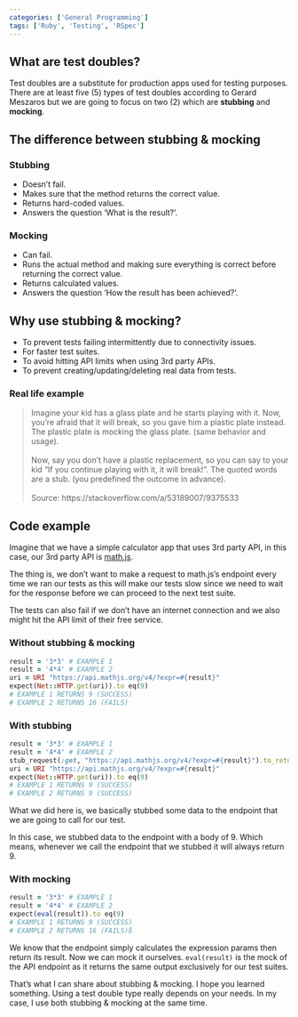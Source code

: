 ```yaml
---
categories: ['General Programming']
tags: ['Ruby', 'Testing', 'RSpec']
---
```

## What are test doubles?
Test doubles are a substitute for production apps used for testing purposes. There are at least five (5) types of test doubles according to Gerard Meszaros but we are going to focus on two (2) which are **stubbing** and **mocking**.

## The difference between stubbing & mocking
### Stubbing
* Doesn’t fail.
* Makes sure that the method returns the correct value.
* Returns hard-coded values.
* Answers the question ‘What is the result?’.

### Mocking
* Can fail.
* Runs the actual method and making sure everything is correct before returning the correct value.
* Returns calculated values.
* Answers the question ‘How the result has been achieved?’.

## Why use stubbing & mocking?
* To prevent tests failing intermittently due to connectivity issues.
* For faster test suites.
* To avoid hitting API limits when using 3rd party APIs.
* To prevent creating/updating/deleting real data from tests.

### Real life example
<blockquote>
Imagine your kid has a glass plate and he starts playing with it. Now, you’re afraid that it will break, so you gave him a plastic plate instead. The plastic plate is mocking the glass plate. (same behavior and usage).
<br />
<br />
Now, say you don’t have a plastic replacement, so you can say to your kid “If you continue playing with it, it will break!”. The quoted words are a stub. (you predefined the outcome in advance).
<br />
<br />
Source: https://stackoverflow.com/a/53189007/9375533
</blockquote>

## Code example
Imagine that we have a simple calculator app that uses 3rd party API, in this case, our 3rd party API is [math.js](https://api.mathjs.org/).

The thing is, we don’t want to make a request to math.js’s endpoint every time we ran our tests as this will make our tests slow since we need to wait for the response before we can proceed to the next test suite.

The tests can also fail if we don’t have an internet connection and we also might hit the API limit of their free service.

### Without stubbing & mocking
```ruby
result = '3*3' # EXAMPLE 1
result = '4*4' # EXAMPLE 2
uri = URI "https://api.mathjs.org/v4/?expr=#{result}"
expect(Net::HTTP.get(uri)).to eq(9)
# EXAMPLE 1 RETURNS 9 (SUCCESS)
# EXAMPLE 2 RETURNS 16 (FAILS)
```

### With stubbing
```ruby
result = '3*3' # EXAMPLE 1
result = '4*4' # EXAMPLE 2
stub_request(:get, "https://api.mathjs.org/v4/?expr=#{result}").to_return :body => "9"
uri = URI "https://api.mathjs.org/v4/?expr=#{result}"
expect(Net::HTTP.get(uri)).to eq(9)
# EXAMPLE 1 RETURNS 9 (SUCCESS)
# EXAMPLE 2 RETURNS 9 (SUCCESS)
```

What we did here is, we basically stubbed some data to the endpoint that we are going to call for our test.

In this case, we stubbed data to the endpoint with a body of 9. Which means, whenever we call the endpoint that we stubbed it will always return 9.

### With mocking
```ruby
result = '3*3' # EXAMPLE 1
result = '4*4' # EXAMPLE 2
expect(eval(result)).to eq(9)
# EXAMPLE 1 RETURNS 9 (SUCCESS)
# EXAMPLE 2 RETURNS 16 (FAILS)ß
```

We know that the endpoint simply calculates the expression params then return its result. Now we can mock it ourselves. `eval(result)` is the mock of the API endpoint as it returns the same output exclusively for our test suites.

That’s what I can share about stubbing & mocking. I hope you learned something. Using a test double type really depends on your needs. In my case, I use both stubbing & mocking at the same time.
